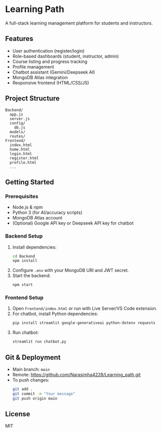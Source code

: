 # Learning Path

A full-stack learning management platform for students and instructors.

## Features
- User authentication (register/login)
- Role-based dashboards (student, instructor, admin)
- Course listing and progress tracking
- Profile management
- Chatbot assistant (Gemini/Deepseek AI)
- MongoDB Atlas integration
- Responsive frontend (HTML/CSS/JS)

## Project Structure
```
Backend/
  app.js
  server.js
  config/
    db.js
  models/
  routes/
Frontend/
  index.html
  home.html
  login.html
  register.html
  profile.html
  ...
```

## Getting Started

### Prerequisites
- Node.js & npm
- Python 3 (for AI/accuracy scripts)
- MongoDB Atlas account
- (Optional) Google API key or Deepseek API key for chatbot

### Backend Setup
1. Install dependencies:
   ```bash
   cd Backend
   npm install
   ```
2. Configure `.env` with your MongoDB URI and JWT secret.
3. Start the backend:
   ```bash
   npm start
   ```

### Frontend Setup
1. Open `Frontend/index.html` or run with Live Server/VS Code extension.
2. For chatbot, install Python dependencies:
   ```bash
   pip install streamlit google-generativeai python-dotenv requests
   ```
3. Run chatbot:
   ```bash
   streamlit run chatbot.py
   ```

## Git & Deployment
- Main branch: `main`
- Remote: https://github.com/Narasimha4228/Learning_path.git
- To push changes:
  ```bash
  git add .
  git commit -m "Your message"
  git push origin main
  ```

## License
MIT
